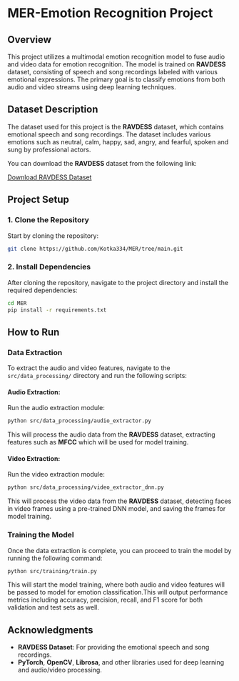 # MER-Emotion Recognition Project

## Overview

This project utilizes a multimodal emotion recognition model to fuse audio and video data for emotion recognition. The model is trained on **RAVDESS** dataset, consisting of speech and song recordings labeled with various emotional expressions. The primary goal is to classify emotions from both audio and video streams using deep learning techniques.

## Dataset Description

The dataset used for this project is the **RAVDESS** dataset, which contains emotional speech and song recordings. The dataset includes various emotions such as neutral, calm, happy, sad, angry, and fearful, spoken and sung by professional actors. 

You can download the **RAVDESS** dataset from the following link:

[Download RAVDESS Dataset](https://zenodo.org/records/1188976#.Xpaa3i-caAP)

## Project Setup

### 1. Clone the Repository

Start by cloning the repository:

```bash
git clone https://github.com/Kotka334/MER/tree/main.git
```

### 2. Install Dependencies

After cloning the repository, navigate to the project directory and install the required dependencies:

```bash
cd MER
pip install -r requirements.txt
```

## How to Run

### Data Extraction

To extract the audio and video features, navigate to the `src/data_processing/` directory and run the following scripts:

#### Audio Extraction:
Run the audio extraction module:
```bash
python src/data_processing/audio_extractor.py
```
This will process the audio data from the **RAVDESS** dataset, extracting features such as **MFCC** which will be used for model training.

#### Video Extraction:
Run the video extraction module:
```bash
python src/data_processing/video_extractor_dnn.py
```
This will process the video data from the **RAVDESS** dataset, detecting faces in video frames using a pre-trained DNN model, and saving the frames for model training.

### Training the Model

Once the data extraction is complete, you can proceed to train the model by running the following command:
```bash
python src/training/train.py
```
This will start the model training, where both audio and video features will be passed to  model for emotion classification.This will output performance metrics including accuracy, precision, recall, and F1 score for both validation and test sets as well.


## Acknowledgments

- **RAVDESS Dataset**: For providing the emotional speech and song recordings.
- **PyTorch**, **OpenCV**, **Librosa**, and other libraries used for deep learning and audio/video processing.

